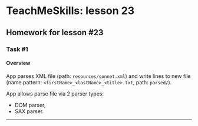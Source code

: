 # TeachMeSkills: lesson 23

## Homework for lesson #23

### **Task #1**

#### Overview

App parses XML file (path: `resources/sonnet.xml`) and write lines to new file  
(name pattern: `<firstName>_<lastName>_<title>.txt`, path: `parsed/`). 

App allows parse file via 2 parser types:
- DOM parser,
- SAX parser.
---